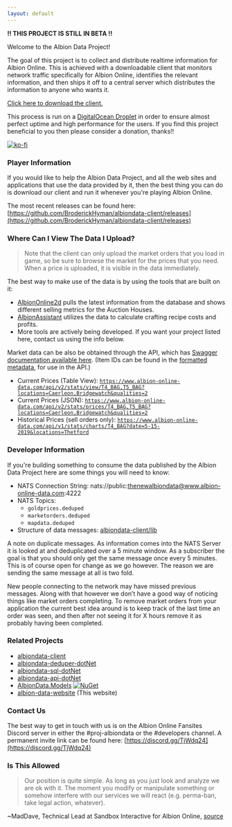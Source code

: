 ```yaml
---
layout: default
---
```

**!! THIS PROJECT IS STILL IN BETA !!**

Welcome to the Albion Data Project!

The goal of this project is to collect and distribute realtime information for Albion Online. This is achieved with a downloadable client that monitors network traffic specifically for Albion Online, identifies the relevant information, and then ships it off to a central server which distributes the information to anyone who wants it.

[Click here to download the client.](https://github.com/BroderickHyman/albiondata-client/releases)

This process is run on a [DigitalOcean Droplet](https://www.digitalocean.com) in order to ensure almost perfect uptime and high performance for the users. If you find this project beneficial to you then please consider a donation, thanks!!

[![ko-fi](https://www.ko-fi.com/img/donate_sm.png)](https://ko-fi.com/E1E5K69V)

### Player Information
If you would like to help the Albion Data Project, and all the web sites and applications that use the data provided by it, then the best thing you can do is download our client and run it whenever you're playing Albion Online.

The most recent releases can be found here: [https://github.com/BroderickHyman/albiondata-client/releases](https://github.com/BroderickHyman/albiondata-client/releases)

### Where Can I View The Data I Upload?
> Note that the client can only upload the market orders that you load in game, so be sure to browse the market for the prices that you need. When a price is uploaded, it is visible in the data immediately.

The best way to make use of the data is by using the tools that are built on it:

- [AlbionOnline2d](https://www.albiononline2d.com/en/market) pulls the latest information from the database and shows different selling metrics for the Auction Houses.
- [AlbionAssistant](http://albionassistant.com/) utilizes the data to calculate crafting recipe costs and profits.
- More tools are actively being developed. If you want your project listed here, contact us using the info below.

Market data can be also be obtained through the API, which has [Swagger documentation available here](https://www.albion-online-data.com/api/swagger). (Item IDs can be found in the [formatted metadata](https://github.com/broderickhyman/ao-bin-dumps/tree/master/formatted), for use in the API.)

- Current Prices (Table View): [`https://www.albion-online-data.com/api/v2/stats/view/T4_BAG,T5_BAG?locations=Caerleon,Bridgewatch&qualities=2`](https://www.albion-online-data.com/api/v2/stats/view/T4_BAG,T5_BAG?locations=Caerleon,Bridgewatch&qualities=2)
- Current Prices (JSON): [`https://www.albion-online-data.com/api/v2/stats/prices/T4_BAG,T5_BAG?locations=Caerleon,Bridgewatch&qualities=2`](https://www.albion-online-data.com/api/v2/stats/prices/T4_BAG,T5_BAG?locations=Caerleon,Bridgewatch&qualities=2)
- Historical Prices (sell orders only): [`https://www.albion-online-data.com/api/v1/stats/charts/T4_BAG?date=5-15-2019&locations=Thetford`](https://www.albion-online-data.com/api/v1/stats/charts/T4_BAG?date=5-15-2019&locations=Thetford)

### Developer Information
If you're building something to consume the data published by the
Albion Data Project here are some things you will need to know:
- NATS Connection String: nats://public:thenewalbiondata@www.albion-online-data.com:4222
- NATS Topics:
  - `goldprices.deduped`
  - `marketorders.deduped`
  - `mapdata.deduped`
- Structure of data messages: [albiondata-client/lib](https://github.com/BroderickHyman/albiondata-client/tree/master/lib)

A note on duplicate messages. As information comes into the NATS Server it is looked at and deduplicated over a 5 minute window. As a subscriber the goal is that you should only get the same message once every 5 minutes. This is of course open for change as we go however. The reason we are sending the same message at all is two fold.

New people connecting to the network may have missed previous messages. Along with that however we don’t have a good way of noticing things like market orders completing. To remove market orders from your application the current best idea around is to keep track of the last time an order was seen, and then after not seeing it for X hours remove it as probably having been completed.

### Related Projects
- [albiondata-client](https://github.com/BroderickHyman/albiondata-client)
- [albiondata-deduper-dotNet](https://github.com/BroderickHyman/albiondata-deduper-dotNet)
- [albiondata-sql-dotNet](https://github.com/BroderickHyman/albiondata-sql-dotNet)
- [albiondata-api-dotNet](https://github.com/BroderickHyman/albiondata-api-dotNet)
- [AlbionData.Models](https://github.com/broderickhyman/albiondata-models-dotNet) [![NuGet](https://img.shields.io/nuget/v/AlbionData.Models.svg)](https://www.nuget.org/packages/AlbionData.Models/)
- [albion-data-website](https://github.com/broderickhyman/albion-data-website) (This website)

### Contact Us
The best way to get in touch with us is on the Albion Online Fansites Discord server in either the #proj-albiondata or the #developers channel. A permanent invite link can be found here: [https://discord.gg/TjWdq24](https://discord.gg/TjWdq24)

### Is This Allowed
> Our position is quite simple. As long as you just look and analyze we are ok with it. The moment you modify or manipulate something or somehow interfere with our services we will react (e.g. perma-ban, take legal action, whatever).

~MadDave, Technical Lead at Sandbox Interactive for Albion Online, [source](https://forum.albiononline.com/index.php/Thread/51604-Is-it-allowed-to-scan-your-internet-trafic-and-pick-up-logs/?postID=512670#post512670)
